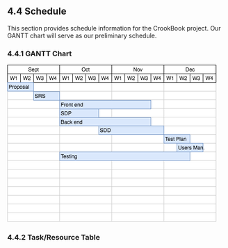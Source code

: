 ## 4.4 Schedule

This section provides schedule information for the CrookBook project. Our GANTT chart will serve as our preliminary schedule.

### 4.4.1 GANTT Chart

![GAANT Chart](./images/CrookBookGaant.png)

### 4.4.2 Task/Resource Table

